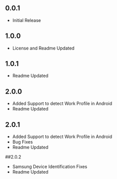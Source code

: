 ## 0.0.1

* Initial Release

## 1.0.0

* License and Readme Updated

## 1.0.1

* Readme Updated

## 2.0.0

* Added Support to detect Work Profile in Android
* Readme Updated

## 2.0.1

* Added Support to detect Work Profile in Android
* Bug Fixes
* Readme Updated

##2.0.2

* Samsung Device Identification Fixes
* Readme Updated